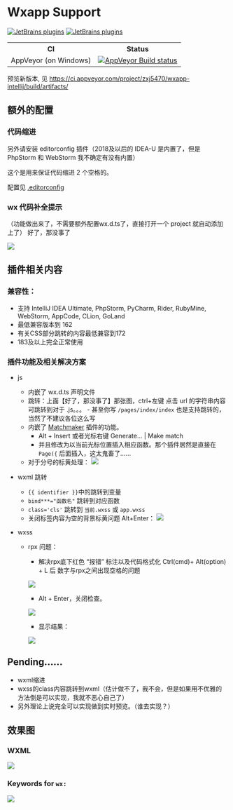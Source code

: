 # Wxapp Support
[![JetBrains plugins](https://img.shields.io/jetbrains/plugin/v/12539-wxapp-support.svg?style=flat-square)](https://plugins.jetbrains.com/plugin/12539-wxapp-support)
[![JetBrains plugins](https://img.shields.io/jetbrains/plugin/d/12539-wxapp-support.svg?style=flat-square)](https://plugins.jetbrains.com/plugin/12539-wxapp-support)
<table>
  <tr>
    <th>CI</th>
    <th>Status</th>
  </tr>
  <tr>
    <td>AppVeyor (on Windows)</td>
    <td><a href="https://ci.appveyor.com/project/zxj5470/wxapp-intellij"><img src="https://ci.appveyor.com/api/projects/status/github/zxj5470/wxapp-intellij?branch=master&svg=true&style=flat-square" alt="AppVeyor Build status"></a></td>
  </tr>
</table>

预览新版本, 见 https://ci.appveyor.com/project/zxj5470/wxapp-intellij/build/artifacts/

## 额外的配置
### 代码缩进 
另外请安装 editorconfig 插件（2018及以后的 IDEA-U 是内置了，但是 PhpStorm 和 WebStorm 我不确定有没有内置）

这个是用来保证代码缩进 2 个空格的。

配置见 [.editorconfig](https://github.com/zxj5470/wildfire-wxapp/blob/master/.editorconfig)

### wx 代码补全提示
（功能做出来了，不需要额外配置wx.d.ts了，直接打开一个 project 就自动添加上了）
好了，那没事了

![](https://user-images.githubusercontent.com/20026798/59198181-ac79ea80-8bc5-11e9-9512-3240faeaefaf.png)

## 插件相关内容

### 兼容性：
- 支持 IntelliJ IDEA Ultimate, PhpStorm, PyCharm, Rider, RubyMine, WebStorm, AppCode, CLion, GoLand
- 最低兼容版本到 162
- 有关CSS部分跳转的内容最低兼容到172
- 183及以上完全正常使用

### 插件功能及相关解决方案
- js
	- 内嵌了 wx.d.ts 声明文件
	- 跳转：上面【好了，那没事了】那张图，ctrl+左键 点击 url 的字符串内容可跳转到对于 .js。。。
			- 甚至你写 `/pages/index/index` 也是支持跳转的，当然了不建议各位这么写
	- 内嵌了 [Matchmaker](https://github.com/lypeer/Matchmaker) 插件的功能。
		- Alt + Insert 或者光标右键 Generate... | Make match
		- 并且修改为以当前光标位置插入相应函数。那个插件居然是直接在 `Page({` 后面插入，这太鬼畜了……
	- 对于分号的标黄处理：
	![](https://user-images.githubusercontent.com/20026798/59234137-fd1d3200-8c1d-11e9-93dc-682a69237cdc.png)
- wxml 跳转
	- `{{ identifier }}`中的跳转到变量
	- `bind***="函数名"` 跳转到对应函数
	- `class='cls'` 跳转到 `当前.wxss` 或 `app.wxss`
	- 关闭标签内容为空的背景标黄问题 Alt+Enter：
	![](https://user-images.githubusercontent.com/20026798/59233969-5042b500-8c1d-11e9-9b54-08a4cfee8fd8.png)
		
- wxss
	- rpx 问题：
		- 解决rpx底下红色 “报错” 标注以及代码格式化 Ctrl(cmd)+ Alt(option) + L 后 数字与rpx之间出现空格的问题
		
		![](https://user-images.githubusercontent.com/20026798/59233255-4a97a000-8c1a-11e9-819f-e648f7ea1ef0.png)
		- Alt + Enter，关闭检查。
		
		![](https://user-images.githubusercontent.com/20026798/59233270-58e5bc00-8c1a-11e9-9d81-736709fe2633.png)
		- 显示结果：
		
		![](https://user-images.githubusercontent.com/20026798/59233421-f214d280-8c1a-11e9-843f-57a498e8e248.png)
	

## Pending……
- wxml缩进
- wxss的class内容跳转到wxml（估计做不了，我不会，但是如果用不优雅的方法倒是可以实现，我就不恶心自己了）
- 另外理论上说完全可以实现做到实时预览。（谁去实现？）

## 效果图
### WXML
![](https://user-images.githubusercontent.com/20026798/59234019-82541700-8c1d-11e9-859a-642f1aaa2a58.png)

### Keywords for `wx:`
![](https://user-images.githubusercontent.com/20026798/59234072-c9daa300-8c1d-11e9-8af8-26d283e909af.png)